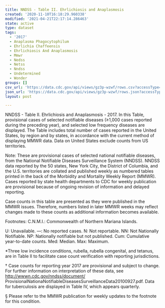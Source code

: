 ```yaml
---
title: NNDSS - Table II. Ehrlichiosis and Anaplasmosis
created: '2020-11-10T16:18:29.960338'
modified: '2021-04-21T22:17:14.286463'
state: active
type: dataset
tags:
  - '2017'
  - Anaplasma Phagocytophilum
  - Ehrlichia Chaffeensis
  - Ehrlichiosis And Anaplasmosis
  - Mmwr
  - Nedss
  - Netss
  - Nndss
  - Undetermined
  - Wonder
groups: []
csv_url: 'https://data.cdc.gov/api/views/gz3p-wzwf/rows.csv?accessType=DOWNLOAD'
json_url: 'https://data.cdc.gov/api/views/gz3p-wzwf/rows.json?accessType=DOWNLOAD'
layout: post

---
```

NNDSS - Table II. Ehrlichiosis and Anaplasmosis - 2017.  In this Table, provisional cases of selected notifiable diseases (≥1,000 cases reported during the preceding year), and selected low frequency diseases are displayed. The Table includes total number of cases reported in the United States, by region and by states, in accordance with the current method of displaying MMWR data.  Data on United States exclude counts from US territories. 

Note:
These are provisional cases of selected national notifiable diseases, from the National Notifiable Diseases Surveillance System (NNDSS). NNDSS data reported by the 50 states, New York City, the District of Columbia, and the U.S. territories are collated and published weekly as numbered tables printed in the back of the Morbidity and Mortality Weekly Report (MMWR). Cases reported by state health departments to CDC for weekly publication are provisional because of ongoing revision of information and delayed reporting. 

Case counts in this table are presented as they were published in the MMWR issues. Therefore, numbers listed in later MMWR weeks may reflect changes made to these counts as additional information becomes available. 

Footnotes:
 C.N.M.I.: Commonwealth of Northern Mariana Islands. 

 U: Unavailable. —: No reported cases. N: Not reportable. NN: Not Nationally Notifiable. NP: Nationally notifiable but not published. Cum: Cumulative year-to-date counts. Med: Median. Max: Maximum. 

 *Three low incidence conditions, rubella, rubella congenital, and tetanus, are in Table II to facilitate case count verification with reporting jurisdictions. 

† Case counts for reporting year 2017 are provisional and subject to change. For further information on interpretation of these data, see http://wwwn.cdc.gov/nndss/document/ ProvisionalNationaNotifiableDiseasesSurveillanceData20100927.pdf. Data for tuberculosis are displayed in Table IV, which appears quarterly.

§ Please refer to the MMWR publication for weekly updates to the footnote for this condition.
